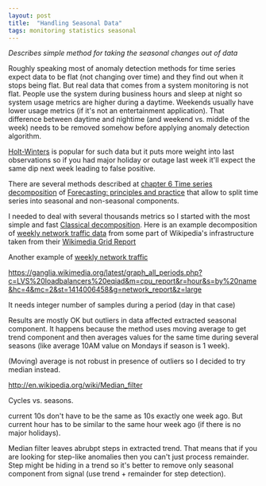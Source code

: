 ```yaml
---
layout: post
title:  "Handling Seasonal Data"
tags: monitoring statistics seasonal
---
```


_Describes simple method for taking the seasonal changes out of data_

Roughly speaking most of anomaly detection methods for time series expect data to be flat (not changing over time) and they find out when it stops being flat. But real data that comes from a system monitoring is not flat. People use the system during business hours and sleep at night so system usage metrics are higher during a daytime. Weekends usually have lower usage metrics (if it's not an entertainment application). That difference between daytime and nightime (and weekend vs. middle of the week) needs to be removed somehow before applying anomaly detection algorithm.

[Holt-Winters](http://en.wikipedia.org/wiki/Exponential_smoothing#Triple_exponential_smoothing) is popular for such data but it puts more weight into last observations so if you had major holiday or outage last week it'll expect the same dip next week leading to false positive.

There are several methods described at [chapter 6 Time series decomposition](https://www.otexts.org/fpp/6) of [Forecasting: principles and practice](https://www.otexts.org/fpp) that allow to split time series into seasonal and non-seasonal components.

I needed to deal with several thousands metrics so I started with the most simple and fast [Classical decomposition](https://www.otexts.org/fpp/6/3).  Here is an example decomposition of [weekly network traffic data](https://ganglia.wikimedia.org/latest/graph_all_periods.php?c=LVS%20loadbalancers%20ulsfo&m=cpu_report&r=week&s=by%20name&hc=4&mc=2&st=1413743230&g=network_report&z=large) from some part of Wikipedia's infrastructure taken from their [Wikimedia Grid Report](https://ganglia.wikimedia.org/latest/)


Another example of [weekly network traffic](https://ganglia.wikimedia.org/latest/graph_all_periods.php?c=Application%20servers%20eqiad&m=cpu_report&r=hour&s=by%20name&hc=4&mc=2&st=1414005844&g=network_report&z=large)

https://ganglia.wikimedia.org/latest/graph_all_periods.php?c=LVS%20loadbalancers%20eqiad&m=cpu_report&r=hour&s=by%20name&hc=4&mc=2&st=1414006458&g=network_report&z=large

It needs integer number of samples during a period (day in that case)

Results are mostly OK but outliers in data affected extracted seasonal component. It happens because the method uses moving average to get trend component and then averages values for the same time during several seasons (like average 10AM value on Mondays if season is 1 week).

(Moving) average is not robust in presence of outliers so I decided to try median instead.

http://en.wikipedia.org/wiki/Median_filter

Cycles vs. seasons.

current 10s don't have to be the same as 10s exactly one week ago. But current hour has to be similar to the same hour week ago (if there is no major holidays).


Median filter leaves abrubpt steps in extracted trend. That means that if you are looking for step-like anomalies then you can't just process remainder. Step might be hiding in a trend so it's better to remove only seasonal component from signal (use trend + remainder for step detection).
